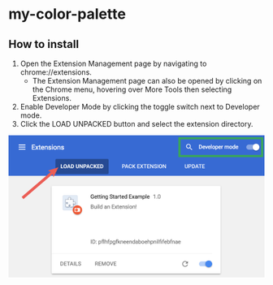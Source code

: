 # my-color-palette

## How to install
1. Open the Extension Management page by navigating to chrome://extensions.
    - The Extension Management page can also be opened by clicking on the Chrome menu, hovering over More Tools then selecting Extensions.
2. Enable Developer Mode by clicking the toggle switch next to Developer mode.
3. Click the LOAD UNPACKED button and select the extension directory.

![How to install image](/setup-images/load_extension.png)